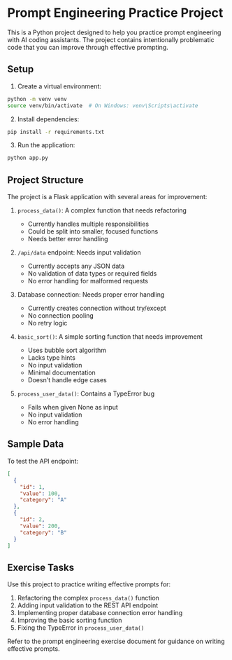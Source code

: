 # Prompt Engineering Practice Project

This is a Python project designed to help you practice prompt engineering with AI coding assistants. The project contains intentionally problematic code that you can improve through effective prompting.

## Setup

1. Create a virtual environment:
```bash
python -m venv venv
source venv/bin/activate  # On Windows: venv\Scripts\activate
```

2. Install dependencies:
```bash
pip install -r requirements.txt
```

3. Run the application:
```bash
python app.py
```

## Project Structure

The project is a Flask application with several areas for improvement:

1. `process_data()`: A complex function that needs refactoring
   - Currently handles multiple responsibilities
   - Could be split into smaller, focused functions
   - Needs better error handling

2. `/api/data` endpoint: Needs input validation
   - Currently accepts any JSON data
   - No validation of data types or required fields
   - No error handling for malformed requests

3. Database connection: Needs proper error handling
   - Currently creates connection without try/except
   - No connection pooling
   - No retry logic

4. `basic_sort()`: A simple sorting function that needs improvement
   - Uses bubble sort algorithm
   - Lacks type hints
   - No input validation
   - Minimal documentation
   - Doesn't handle edge cases

5. `process_user_data()`: Contains a TypeError bug
   - Fails when given None as input
   - No input validation
   - No error handling

## Sample Data

To test the API endpoint:
```json
[
  {
    "id": 1,
    "value": 100,
    "category": "A"
  },
  {
    "id": 2,
    "value": 200,
    "category": "B"
  }
]
```

## Exercise Tasks

Use this project to practice writing effective prompts for:

1. Refactoring the complex `process_data()` function
2. Adding input validation to the REST API endpoint
3. Implementing proper database connection error handling
4. Improving the basic sorting function
5. Fixing the TypeError in `process_user_data()`

Refer to the prompt engineering exercise document for guidance on writing effective prompts. 